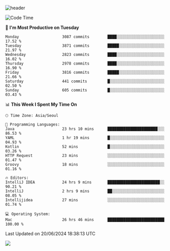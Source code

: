 ![header](https://capsule-render.vercel.app/api?type=Egg&color=timeAuto&height=300&section=header&text=PoPo&fontSize=90&animation=fadeIn)

  <!--START_SECTION:waka-->
![Code Time](http://img.shields.io/badge/Code%20Time-1%2C715%20hrs%2039%20mins-blue)

📅 **I'm Most Productive on Tuesday** 

```text
Monday                   3087 commits        ████░░░░░░░░░░░░░░░░░░░░░   17.52 % 
Tuesday                  3871 commits        █████░░░░░░░░░░░░░░░░░░░░   21.97 % 
Wednesday                2823 commits        ████░░░░░░░░░░░░░░░░░░░░░   16.02 % 
Thursday                 2978 commits        ████░░░░░░░░░░░░░░░░░░░░░   16.90 % 
Friday                   3816 commits        █████░░░░░░░░░░░░░░░░░░░░   21.66 % 
Saturday                 441 commits         █░░░░░░░░░░░░░░░░░░░░░░░░   02.50 % 
Sunday                   605 commits         █░░░░░░░░░░░░░░░░░░░░░░░░   03.43 % 
```


📊 **This Week I Spent My Time On** 

```text
🕑︎ Time Zone: Asia/Seoul

💬 Programming Languages: 
Java                     23 hrs 10 mins      ██████████████████████░░░   86.53 % 
YAML                     1 hr 19 mins        █░░░░░░░░░░░░░░░░░░░░░░░░   04.93 % 
Kotlin                   52 mins             █░░░░░░░░░░░░░░░░░░░░░░░░   03.26 % 
HTTP Request             23 mins             ░░░░░░░░░░░░░░░░░░░░░░░░░   01.47 % 
Groovy                   18 mins             ░░░░░░░░░░░░░░░░░░░░░░░░░   01.16 % 

🔥 Editors: 
IntelliJ IDEA            24 hrs 9 mins       ███████████████████████░░   90.21 % 
IntelliJ                 2 hrs 9 mins        ██░░░░░░░░░░░░░░░░░░░░░░░   08.05 % 
Intellijidea             27 mins             ░░░░░░░░░░░░░░░░░░░░░░░░░   01.74 % 

💻 Operating System: 
Mac                      26 hrs 46 mins      █████████████████████████   100.00 % 
```


 Last Updated on 20/06/2024 18:38:13 UTC
<!--END_SECTION:waka-->



<img src="https://capsule-render.vercel.app/api?type=Egg&color=timeAuto&height=300&section=footer&text=PoPo&fontSize=90&animation=fadeIn&reversal=true" />
